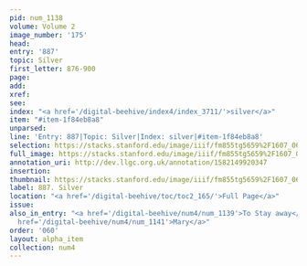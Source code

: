```yaml
---
pid: num_1138
volume: Volume 2
image_number: '175'
head: 
entry: '887'
topic: Silver
first_letter: 876-900
page: 
add: 
xref: 
see: 
index: "<a href='/digital-beehive/index4/index_3711/'>silver</a>"
item: "#item-1f84eb8a8"
unparsed: 
line: 'Entry: 887|Topic: Silver|Index: silver|#item-1f84eb8a8'
selection: https://stacks.stanford.edu/image/iiif/fm855tg5659%2F1607_0642/414,1243,2850,308/full/0/default.jpg
full_image: https://stacks.stanford.edu/image/iiif/fm855tg5659%2F1607_0642/full/full/0/default.jpg
annotation_uri: http://dev.llgc.org.uk/annotation/1582149920347
insertion: 
thumbnail: https://stacks.stanford.edu/image/iiif/fm855tg5659%2F1607_0642/414,1243,600,180/250,/0/default.jpg
label: 887. Silver
location: "<a href='/digital-beehive/toc/toc2_165/'>Full Page</a>"
issue: 
also_in_entry: "<a href='/digital-beehive/num4/num_1139'>To Stay away</a>|<a href='/digital-beehive/num4/num_1140'>Successively</a>|<a
  href='/digital-beehive/num4/num_1141'>Mary</a>"
order: '060'
layout: alpha_item
collection: num4
---
```

